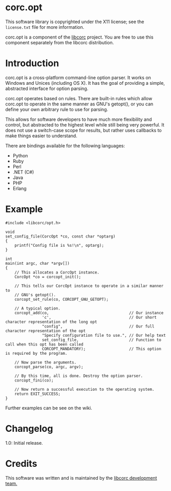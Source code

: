 corc.opt
========

This software library is copyrighted under the X11 license; see the
`license.txt` file for more information.

corc.opt is a component of the [libcorc](http://github.com/corks/libcorc)
project. You are free to use this component separately from the
libcorc distribution.

Introduction
============

corc.opt is a cross-platform command-line option parser. It works on
Windows and Unices (including OS X). It has the goal of providing a simple,
abstracted interface for option parsing.

corc.opt operates based on rules. There are built-in rules which allow
corc.opt to operate in the same manner as GNU's getopt(), or you can
define your own arbitrary rule to use for parsing.

This allows for software developers to have much more flexibility and
control, but abstracted to the highest level while still being very
powerful. It does not use a switch-case scope for results, but rather uses
callbacks to make things easier to understand.

There are bindings available for the following languages:

* Python
* Ruby
* Perl
* .NET (C#)
* Java
* PHP
* Erlang

Example
=======

````
#include <libcorc/opt.h>

void
set_config_file(CorcOpt *co, const char *optarg)
{
    printf("Config file is %s!\n", optarg);
}

int
main(int argc, char *argv[])
{
    // This allocates a CorcOpt instance.
    CorcOpt *co = corcopt_init();

    // This tells our CorcOpt instance to operate in a similar manner to
    // GNU's getopt().
    corcopt_set_rule(co, CORCOPT_GNU_GETOPT);

    // A typical option.
    corcopt_add(co,                                   // Our instance
                'c',                                  // Our short character representation of the long opt
                "config",                             // Our full character representation of the opt
                "Specify configuration file to use.", // Our help text
                set_config_file,                      // Function to call when this opt has been called
                CORCOPT_MANDATORY);                   // This option is required by the program.

    // Now parse the arguments.
    corcopt_parse(co, argc, argv);

    // By this time, all is done. Destroy the option parser.
    corcopt_fini(co);

    // Now return a successful execution to the operating system.
    return EXIT_SUCCESS;
}
````

Further examples can be see on the wiki.

Changelog
=========

1.0: Initial release.

Credits
=======

This software was written and is maintained by the
[libcorc development team.](https://github.com/corks/libcorc/blob/master/credits.md)
